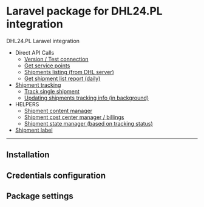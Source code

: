 # Laravel package for DHL24.PL integration
DHL24.PL Laravel integration

* Direct API Calls
  * [Version / Test connection](docs/test-api.md)
  * [Get service points](docs/service-points.md)
  * [Shipments listing (from DHL server)](docs/api-shipment-listing.md)
  * [Get shipment list report (daily)](docs/report.md)
* [Shipment tracking](docs/tracking.md)
  * [Track single shipment](docs/tracking.md#track-single-shipment) 
  * [Updating shipments tracking info (in background)](docs/tracking.md#track-all-queue)
* HELPERS
  * [Shipment content manager](docs/content-suggestions.md)
  * [Shipment cost center manager / billings](docs/cost-center.md)
  * [Shipment state manager (based on tracking status)](docs/state-manager.md)
* [Shipment label](docs/label.md)
___

## Installation

## Credentials configuration

## Package settings
